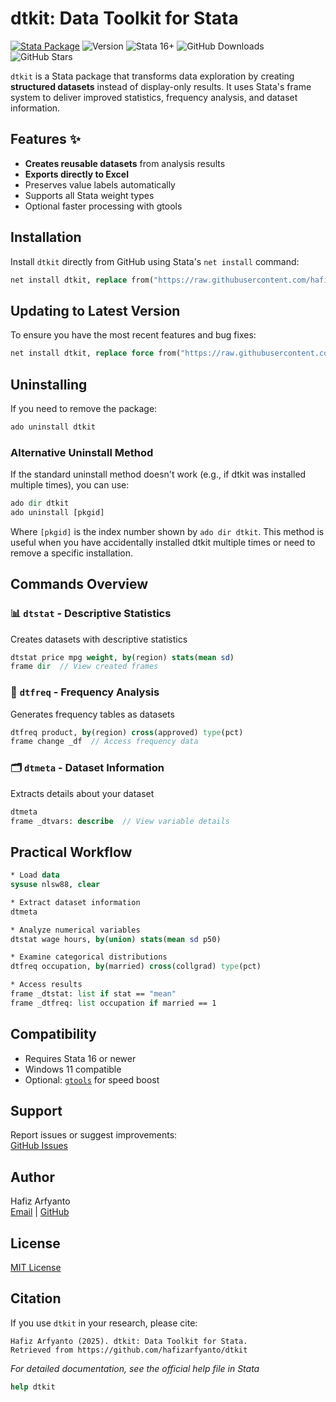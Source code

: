 # dtkit: Data Toolkit for Stata

[![Stata Package](https://img.shields.io/badge/Stata-ado-blue)](https://github.com/hafizarfyanto/dtkit)
![Version](https://img.shields.io/badge/Version-2.1.0-green)
![Stata 16+](https://img.shields.io/badge/Stata-16%2B-purple)
![GitHub Downloads](https://img.shields.io/github/downloads/hafizarfyanto/dtkit/total)
![GitHub Stars](https://img.shields.io/github/stars/hafizarfyanto/dtkit?style=social)

`dtkit` is a Stata package that transforms data exploration by creating **structured datasets** instead of display-only results. It uses Stata's frame system to deliver improved statistics, frequency analysis, and dataset information.

## Features ✨

- **Creates reusable datasets** from analysis results
- **Exports directly to Excel**
- Preserves value labels automatically
- Supports all Stata weight types
- Optional faster processing with gtools

## Installation

Install `dtkit` directly from GitHub using Stata's `net install` command:

```stata
net install dtkit, replace from("https://raw.githubusercontent.com/hafizarfyanto/dtkit/main/")
```

## Updating to Latest Version
To ensure you have the most recent features and bug fixes:

```stata
net install dtkit, replace force from("https://raw.githubusercontent.com/hafizarfyanto/dtkit/main/")
```

## Uninstalling
If you need to remove the package:

```stata
ado uninstall dtkit
```

### Alternative Uninstall Method
If the standard uninstall method doesn't work (e.g., if dtkit was installed multiple times), you can use:

```stata
ado dir dtkit
ado uninstall [pkgid]
```

Where `[pkgid]` is the index number shown by `ado dir dtkit`. This method is useful when you have accidentally installed dtkit multiple times or need to remove a specific installation.

## Commands Overview

### 📊 `dtstat` - Descriptive Statistics
Creates datasets with descriptive statistics

```stata
dtstat price mpg weight, by(region) stats(mean sd)
frame dir  // View created frames
```

### 🔢 `dtfreq` - Frequency Analysis
Generates frequency tables as datasets

```stata
dtfreq product, by(region) cross(approved) type(pct)
frame change _df  // Access frequency data
```

### 🗂️ `dtmeta` - Dataset Information
Extracts details about your dataset

```stata
dtmeta
frame _dtvars: describe  // View variable details
```

## Practical Workflow

```stata
* Load data
sysuse nlsw88, clear

* Extract dataset information
dtmeta

* Analyze numerical variables
dtstat wage hours, by(union) stats(mean sd p50)

* Examine categorical distributions
dtfreq occupation, by(married) cross(collgrad) type(pct)

* Access results
frame _dtstat: list if stat == "mean"
frame _dtfreq: list occupation if married == 1
```

## Compatibility
- Requires Stata 16 or newer
- Windows 11 compatible
- Optional: [`gtools`](https://github.com/mcaceresb/stata-gtools) for speed boost

## Support
Report issues or suggest improvements:  
[GitHub Issues](https://github.com/hafizarfyanto/dtkit/issues)

## Author
Hafiz Arfyanto  
[Email](mailto:hafizarfyanto@gmail.com) | [GitHub](https://github.com/hafizarfyanto)

## License
[MIT License](LICENSE)

## Citation

If you use `dtkit` in your research, please cite:

```
Hafiz Arfyanto (2025). dtkit: Data Toolkit for Stata. 
Retrieved from https://github.com/hafizarfyanto/dtkit
```

*For detailed documentation, see the official help file in Stata*
```Stata
help dtkit
```
